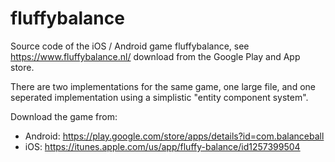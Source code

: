 # fluffybalance

Source code of the iOS / Android game fluffybalance, see https://www.fluffybalance.nl/ download from the Google Play and App store.

There are two implementations for the same game, one large file, and one seperated implementation using a simplistic "entity component system". 

Download the game from:

* Android: https://play.google.com/store/apps/details?id=com.balanceball 
* iOS: https://itunes.apple.com/us/app/fluffy-balance/id1257399504


